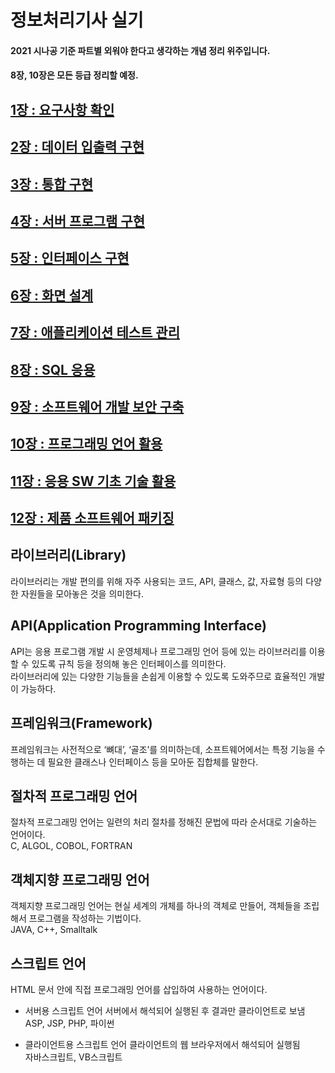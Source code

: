 # 정보처리기사 실기

#### 2021 시나공 기준 파트별 외워야 한다고 생각하는 개념 정리 위주입니다.

#### 8장, 10장은 모든 등급 정리할 예정.

## [1장 : 요구사항 확인](<https://github.com/Exist95/jungbo/blob/main/01%EC%9E%A5(%EC%9A%94%EA%B5%AC%EC%82%AC%ED%95%AD%20%ED%99%95%EC%9D%B8).md>)

## [2장 : 데이터 입출력 구현](<https://github.com/Exist95/jungbo/blob/main/02%EC%9E%A5(%EB%8D%B0%EC%9D%B4%ED%84%B0%20%EC%9E%85%EC%B6%9C%EB%A0%A5%20%EA%B5%AC%ED%98%84).md>)

## [3장 : 통합 구현](<https://github.com/Exist95/jungbo/blob/main/03%EC%9E%A5(%ED%86%B5%ED%95%A9%20%EA%B5%AC%ED%98%84).md>)

## [4장 : 서버 프로그램 구현](<https://github.com/Exist95/jungbo/blob/main/04%EC%9E%A5(%EC%84%9C%EB%B2%84%20%ED%94%84%EB%A1%9C%EA%B7%B8%EB%9E%A8%20%EA%B5%AC%ED%98%84).md>)

## [5장 : 인터페이스 구현](<https://github.com/Exist95/jungbo/blob/main/05%EC%9E%A5(%EC%9D%B8%ED%84%B0%ED%8E%98%EC%9D%B4%EC%8A%A4%20%EA%B5%AC%ED%98%84).md>)

## [6장 : 화면 설계](<https://github.com/Exist95/jungbo/blob/main/06%EC%9E%A5(%ED%99%94%EB%A9%B4%20%EC%84%A4%EA%B3%84).md>)

## [7장 : 애플리케이션 테스트 관리](<https://github.com/Exist95/jungbo/blob/main/07%EC%9E%A5(%EC%95%A0%ED%94%8C%EB%A6%AC%EC%BC%80%EC%9D%B4%EC%85%98%20%ED%85%8C%EC%8A%A4%ED%8A%B8%20%EA%B4%80%EB%A6%AC).md>)

## [8장 : SQL 응용](<https://github.com/Exist95/jungbo/blob/main/08%EC%9E%A5(SQL%20%EC%9D%91%EC%9A%A9).md>)

## [9장 : 소프트웨어 개발 보안 구축](<https://github.com/Exist95/jungbo/blob/main/09%EC%9E%A5(%EC%86%8C%ED%94%84%ED%8A%B8%EC%9B%A8%EC%96%B4%20%EA%B0%9C%EB%B0%9C%20%EB%B3%B4%EC%95%88%20%EA%B5%AC%EC%B6%95).md>)

## [10장 : 프로그래밍 언어 활용](<https://github.com/Exist95/jungbo/blob/main/10%EC%9E%A5(%ED%94%84%EB%A1%9C%EA%B7%B8%EB%9E%98%EB%B0%8D%20%EC%96%B8%EC%96%B4%20%ED%99%9C%EC%9A%A9).md>)

## [11장 : 응용 SW 기초 기술 활용](<https://github.com/Exist95/jungbo/blob/main/11%EC%9E%A5(%EC%9D%91%EC%9A%A9%20SW%20%EA%B8%B0%EC%B4%88%20%EA%B8%B0%EC%88%A0%20%ED%99%9C%EC%9A%A9).md>)

## [12장 : 제품 소프트웨어 패키징](<https://github.com/Exist95/jungbo/blob/main/12%EC%9E%A5(%EC%A0%9C%ED%92%88%20%EC%86%8C%ED%94%84%ED%8A%B8%EC%9B%A8%EC%96%B4%20%ED%8C%A8%ED%82%A4%EC%A7%95).md>)

## 라이브러리(Library)

라이브러리는 개발 편의를 위해 자주 사용되는 코드, API, 클래스, 값, 자료형 등의 다양한 자원들을 모아놓은 것을 의미한다.

## API(Application Programming Interface)

API는 응용 프로그램 개발 시 운영체제나 프로그래밍 언어 등에 있는 라이브러리를 이용할 수 있도록 규칙 등을 정의해 놓은 인터페이스를 의미한다. <br>라이브러리에 있는 다양한 기능들을 손쉽게 이용할 수 있도록 도와주므로 효율적인 개발이 가능하다.

## 프레임워크(Framework)

프레임워크는 사전적으로 ‘뼈대’, ‘골조’를 의미하는데, 소프트웨어에서는 특정 기능을 수행하는 데 필요한 클래스나 인터페이스 등을 모아둔 집합체를 말한다.

## 절차적 프로그래밍 언어

절차적 프로그래밍 언어는 일련의 처리 절차를 정해진 문법에 따라 순서대로 기술하는 언어이다.
<br>C, ALGOL, COBOL, FORTRAN

## 객체지향 프로그래밍 언어

객체지향 프로그래밍 언어는 현실 세계의 개체를 하나의 객체로 만들어, 객체들을 조립해서 프로그램을 작성하는 기법이다.
<br>JAVA, C++, Smalltalk

## 스크립트 언어

HTML 문서 안에 직접 프로그래밍 언어를 삽입하여 사용하는 언어이다.

- 서버용 스크립트 언어
  서버에서 해석되어 실행된 후 결과만 클라이언트로 보냄
  <br>ASP, JSP, PHP, 파이썬

- 클라이언트용 스크립트 언어
  클라이언트의 웹 브라우저에서 해석되어 실행됨
  <br>자바스크립트, VB스크립트
